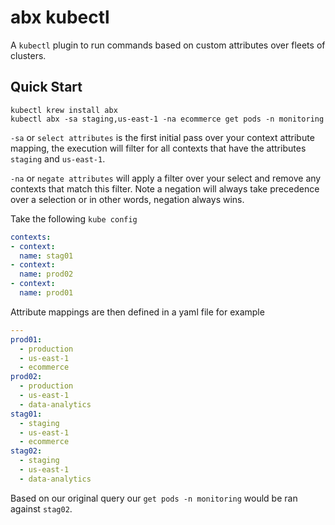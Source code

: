 # abx kubectl

A `kubectl` plugin to run commands based on custom attributes over fleets of clusters.

## Quick Start

```
kubectl krew install abx
kubectl abx -sa staging,us-east-1 -na ecommerce get pods -n monitoring 
```

`-sa` or `select attributes` is the first initial pass over your context attribute mapping, 
the execution will filter for all contexts that have the attributes `staging` and `us-east-1`. 

`-na` or `negate attributes` will apply a filter over your select and remove
any contexts that match this filter. Note a negation will always take precedence 
over a selection or in other words, negation always wins. 


Take the following `kube config`

```yaml
contexts:
- context:
  name: stag01
- context:
  name: prod02
- context:
  name: prod01
```

Attribute mappings are then defined in a yaml file for example

```yaml
---
prod01:
  - production
  - us-east-1
  - ecommerce
prod02:
  - production
  - us-east-1
  - data-analytics
stag01:
  - staging
  - us-east-1
  - ecommerce
stag02:
  - staging
  - us-east-1 
  - data-analytics
```

Based on our original query our `get pods -n monitoring` would be ran against `stag02`. 
